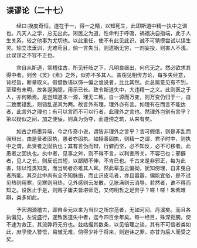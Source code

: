 ## 误谬论（二十七）


&emsp;&emsp;经曰∶揆度奇恒，道在于一，得一之精，以知死生，此即斯道中精一执中之训也。凡天人之学，总无出此。矧医之为道，性命判于呼吸，祸福决自指端，此于人生关系，较之他事为尤切也。以此重任，使不有此见此识，诚不可猜摸尝试以误生灵。矧立法垂训，尤难苟且，倘一言失当，则遗祸无穷，一剂妄投，则害人不浅。此误谬之不容不正也。

&emsp;&emsp;宾自从斯道，常稽往古，所见轩岐之下，凡明良继出，何代无之。然必欲求其得中者，则舍《灵》《素》之外，似亦不多其人。盖窃见相传方论，每多失经意，背经旨，断章取义。假借数语以饰一偏之诡说者，比比其然。此总属意见有不到，至理有未明，故各逞胸臆，用示已长。致令斯道失中，大违精一之义。此则医之于人，亦何赖焉。是岂知道本一源，理无二致。自一源而万变，则万变仍归于一，自二致而错乱，则错乱遂其为两。故言外有理，理外亦有言。如理有在而言不能达者，此言外之理也；有可以言而不可以行者，此理外之言也。然理外岂别有言乎？第以疑似之间，加之便佞，则真为伪夺，而道傍之筑，从来有矣。

&emsp;&emsp;如古之杨墨异端，今之传奇小说，谓皆非理外之言乎？言可假借，则是非乱而强辩出。由是贤者固执，愚者亦固执。如择善固执，则精一之谓，君子时中，则执中之谓，此贤者之固执也；其有言伪而辩，行僻而坚，必不知反，必不可移者。此愚者之固执也。执中者，见事之舛，则不得不言，以利害所关，不容已也；邪僻者，见人之长，则反诋其短，以鄙陋不伸，不肯已也。千古来是非邪正，每为此害，矧以惟类知类，而当局者亦难其人耳。然此辈虽云偏拗，犹知傍理，自非曳白者所能。其奈此中尚有全不知脉络，而止识皮毛者，亦且嚣嚣，偏能宜俗，是不过见热则用寒，见寒则用热，见外感则云发散，见胀满则云消导。若然者，谁不得而知之。设医止于是，则贱子庸夫皆堪师范，又何明哲之足贵乎？嗟！嗟！朱紫难辩，类多如此。

&emsp;&emsp;予因溯源稽古，即自金元以来为当世之所宗范者，无如河间、丹溪矣。而且各执偏见，左说盛行，遂致医道失中者，迄今四百余年矣。每一经目，殊深扼腕，使不速为救正，其流弊将无穷也。兹姑撮其数条，以见倍理之谈，其有不可信者类如此，庶乎使人警悟，易辙无难，倘得少补于将来，则避讳之罪，亦甘为后人而受之矣。


